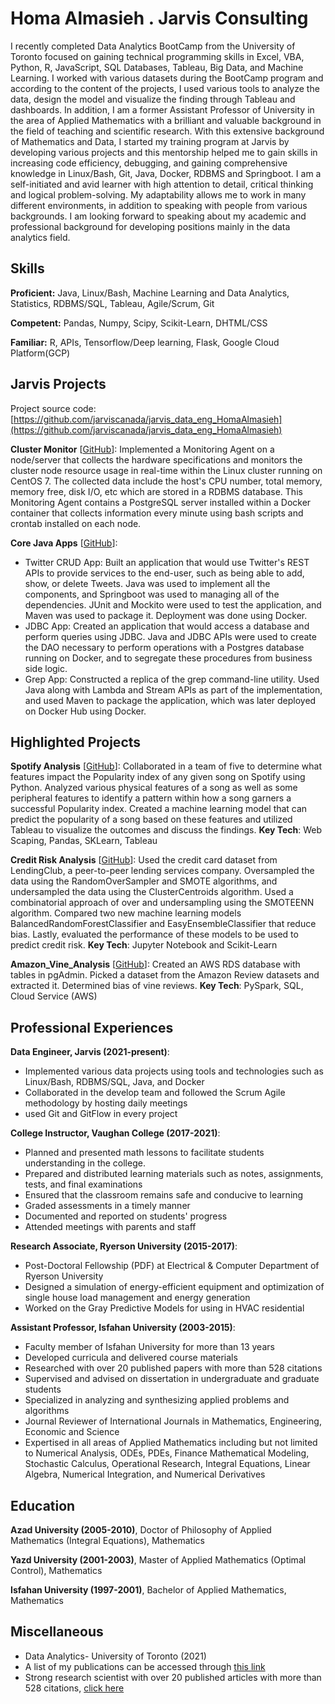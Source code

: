 # Homa Almasieh . Jarvis Consulting

 I recently completed Data Analytics BootCamp from the University of Toronto focused on gaining technical programming skills in Excel, VBA, Python, R, JavaScript, SQL Databases, Tableau, Big Data, and Machine Learning. I worked with various datasets during the BootCamp program and according to the content of the projects, I used various tools to analyze the data, design the model and visualize the finding through Tableau and dashboards. In addition, I am a former Assistant Professor of University in the area of Applied Mathematics with a brilliant and valuable background in the field of teaching and scientific research. With this extensive background of Mathematics and Data, I started  my training program at Jarvis by developing various projects and this mentorship helped me to gain skills in increasing code efficiency, debugging, and gaining comprehensive knowledge in Linux/Bash, Git, Java, Docker, RDBMS and Springboot. I am a self-initiated and avid learner with high attention to detail, critical thinking and logical problem-solving. My adaptability allows me to work in many different environments, in addition to speaking with people from various backgrounds. I am looking forward to speaking about my academic and professional background for developing positions mainly in the data analytics field.

## Skills

**Proficient:** Java, Linux/Bash, Machine Learning and Data Analytics, Statistics, RDBMS/SQL, Tableau, Agile/Scrum, Git

**Competent:** Pandas, Numpy, Scipy, Scikit-Learn, DHTML/CSS

**Familiar:** R, APIs, Tensorflow/Deep learning, Flask, Google Cloud Platform(GCP)

## Jarvis Projects

Project source code: [https://github.com/jarviscanada/jarvis_data_eng_HomaAlmasieh](https://github.com/jarviscanada/jarvis_data_eng_HomaAlmasieh)


**Cluster Monitor** [[GitHub](https://github.com/jarviscanada/jarvis_data_eng_HomaAlmasieh/tree/master/linux_sql)]: Implemented a Monitoring Agent on a node/server that collects the hardware specifications and monitors the cluster node resource usage in real-time within the Linux cluster running on CentOS 7. The collected data include the host's CPU number, total memory, memory free, disk I/O, etc which are stored in a RDBMS database. This Monitoring Agent contains a PostgreSQL server installed within a Docker container that collects information every minute using bash scripts and crontab installed on each node.

**Core Java Apps** [[GitHub](https://github.com/jarviscanada/jarvis_data_eng_HomaAlmasieh/tree/master/core_java)]:
      
  - Twitter CRUD App: Built an application that would use Twitter's REST APIs to provide services to the end-user, such as being able to add, show, or delete Tweets. Java was used to implement all the components, and Springboot was used to managing all of the dependencies. JUnit and Mockito were used to test the application, and Maven was used to package it. Deployment was done using Docker.
  - JDBC App: Created an application that would access a database and perform queries using JDBC. Java and JDBC APIs were used to create the DAO necessary to perform operations with a Postgres database running on Docker, and to segregate these procedures from business side logic.
  - Grep App: Constructed a replica of the grep command-line utility. Used Java along with Lambda and Stream APIs as part of the implementation, and used Maven to package the application, which was later deployed on Docker Hub using Docker.


## Highlighted Projects
**Spotify Analysis** [[GitHub](https://github.com/halmasieh/Spotify_Analysis)]: Collaborated in a team of five to determine what features impact the Popularity index of any given song on Spotify using Python. Analyzed various physical features of a song as well as some peripheral features to identify a pattern within how a song garners a successful Popularity index. Created a machine learning model that can predict the popularity of a song based on these features and utilized Tableau to visualize the outcomes and discuss the findings.
 **Key Tech**: Web Scaping, Pandas, SKLearn, Tableau

**Credit Risk Analysis** [[GitHub](https://github.com/halmasieh/Credit_Risk_Analysis)]: Used the credit card dataset from LendingClub, a peer-to-peer lending services company. Oversampled the data using the RandomOverSampler and SMOTE algorithms, and undersampled the data using the ClusterCentroids algorithm. Used a combinatorial approach of over and undersampling using the SMOTEENN algorithm. Compared two new machine learning models BalancedRandomForestClassifier and EasyEnsembleClassifier that reduce bias. Lastly, evaluated the performance of these models to be used to predict credit risk. **Key Tech**: Jupyter Notebook and Scikit-Learn

**Amazon_Vine_Analysis** [[GitHub](https://github.com/halmasieh/Amazon_Vine_Analysis)]:  Created an AWS RDS database with tables in pgAdmin. Picked a dataset from the Amazon Review datasets and extracted it. Determined bias of vine reviews. **Key Tech**: PySpark, SQL, Cloud Service (AWS)


## Professional Experiences

**Data Engineer, Jarvis (2021-present)**: 
 - Implemented various data projects using tools and technologies such as Linux/Bash, RDBMS/SQL, Java, and Docker 
 - Collaborated in the develop team and followed the Scrum Agile methodology by hosting daily meetings 
 - used Git and GitFlow in every project

**College Instructor, Vaughan College (2017-2021)**: 
 - Planned and presented math lessons to facilitate students understanding in the college. 
 - Prepared and distributed learning materials such as notes, assignments, tests, and final examinations 
 - Ensured that the classroom remains safe and conducive to learning 
 - Graded assessments in a timely manner 
 - Documented and reported on students' progress 
 - Attended meetings with parents and staff

**Research Associate, Ryerson University (2015-2017)**: 
 - Post-Doctoral Fellowship (PDF) at Electrical & Computer Department of Ryerson University 
 - Designed a simulation of energy-efficient equipment and optimization of single house load management and energy generation 
 - Worked on the Gray Predictive Models for using in HVAC residential

**Assistant Professor, Isfahan University (2003-2015)**: 
 - Faculty member of Isfahan University for more than 13 years 
 - Developed curricula and delivered course materials 
 - Researched with over 20 published papers with more than 528 citations 
 - Supervised and advised on dissertation in undergraduate and graduate students 
 - Specialized in analyzing and synthesizing applied problems and algorithms 
 - Journal Reviewer of International Journals in Mathematics, Engineering, Economic and Science 
 - Expertised in all areas of Applied Mathematics including but not limited to Numerical Analysis,  ODEs, PDEs, Finance Mathematical Modeling, Stochastic Calculus, Operational Research, Integral Equations, Linear Algebra, Numerical Integration, and Numerical Derivatives


## Education
**Azad University (2005-2010)**, Doctor of Philosophy of Applied Mathematics (Integral Equations), Mathematics

**Yazd University (2001-2003)**, Master of Applied Mathematics (Optimal Control), Mathematics

**Isfahan University (1997-2001)**, Bachelor of Applied Mathematics, Mathematics


## Miscellaneous
- Data Analytics- University of Toronto (2021)
- A list of my publications can be accessed through [this link](https://github.com/halmasieh/Publications)
- Strong research scientist with over 20 published articles with more than 528 citations, [click here](https://scholar.google.ca/citations?hl=en&user=D5P5et4AAAAJ)